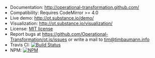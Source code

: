 * Documentation: http://operational-transformation.github.com/
* Compatibility: Requires CodeMirror >= 4.0
* Live demo: http://ot.substance.io/demo/
* Visualization: http://ot.substance.io/visualization/
* License: [MIT license](https://github.com/Operational-Transformation/ot.js/blob/master/LICENSE)
* Report bugs at https://github.com/Operational-Transformation/ot.js/issues or write a mail to [tim@timbaumann.info](mailto:tim@timbaumann.info)
* Travis CI: [![Build Status][travis-image]][travis-url]
* NPM: [![NPM][npm-image]][npm-url]

[npm-image]: https://img.shields.io/npm/v/ot.svg?style=flat
[npm-url]: https://npmjs.org/package/ot
[travis-image]: https://img.shields.io/travis/Operational-Transformation/ot.svg?style=flat
[travis-url]: https://travis-ci.org/Operational-Transformation/ot
